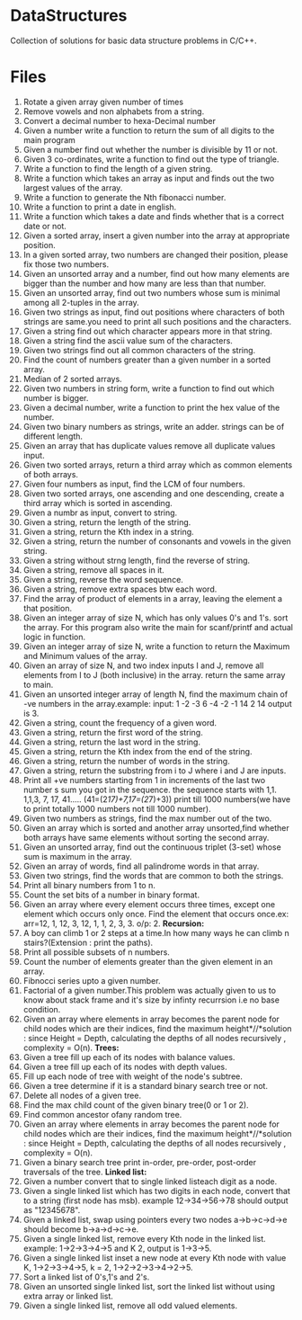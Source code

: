 # DataStructures

Collection of solutions for basic data structure problems in C/C++.

# Files

1) Rotate a given  array given number of times
2) Remove vowels and non alphabets from a string.
3) Convert a decimal number to hexa-Decimal number
4) Given a number write a function to return the sum of all digits to the main program
5) Given a number find out whether the number is divisible by 11 or not.
6) Given 3 co-ordinates, write a function to find out the type of triangle.
7) Write a function to find the length of a given string.
8) Write a function which takes an array as input and finds out the two largest values of the array.
9) Write a function to generate the Nth fibonacci number.
10) Write a function to print a date in english.
11) Write a function which takes a date and finds whether that is a correct date or not.
12) Given a sorted array, insert a given number into the array at appropriate position.
13) In a given sorted array, two numbers are changed their position, please fix those two numbers.
14) Given an unsorted array and a number, find out how many elements are bigger than the number and how many are less than that number.
15) Given an unsorted array, find out two numbers whose sum is minimal among all 2-tuples in the array.
16) Given two strings as input, find out positions where characters of both strings are same.you need to print all such positions and the characters.
17) Given a string find out which character appears more in that string.
18) Given a string find the ascii value sum of the characters.
19) Given two strings find out all common characters of the string.
20) Find the count of numbers greater than a given number in a sorted array.
21) Median of 2 sorted arrays.
22) Given two numbers in string form, write a function to find out which number is bigger.
23) Given a decimal number, write a function to print the hex value of the number.
24) Given two binary numbers as strings, write an adder. strings can be of different length.
25) Given an array that has duplicate values remove all duplicate values input.
27) Given two sorted arrays, return a third array which as common elements of both arrays.
28) Given four numbers as input, find the LCM of four numbers.
29) Given two sorted arrays, one ascending and one descending, create a third array which is sorted in ascending.
30) Given a numbr as input, convert to string.
31) Given a string, return the length of the string.
32) Given a string, return the Kth index in a string.
33) Given a string, return the number of consonants and vowels in the given string.
34) Given a string without strng length, find the reverse of string.
35) Given a string, remove all spaces in it.
36) Given a string, reverse the word sequence.
37) Given a string, remove extra spaces btw each word.
38) Find the array of product of elements in a array, leaving the element a that position.
39) Given an integer array of size N, which has only values 0's and 1's. sort the array. For this program also write the main for scanf/printf and actual logic in function.
40) Given an integer array of size N, write a function to return the Maximum and Minimum values of the array.
41) Given an array of size N, and two index inputs I and J, remove all elements from I to J (both inclusive) in the array. return the same array to main.
42) Given an unsorted integer array of length N, find the maximum chain of -ve numbers in the array.example: input: 1 -2 -3 6 -4 -2 -1 14 2 14 output is 3.
43) Given a string, count the frequency of a given word.
44) Given a string, return the first word of the string.
45) Given a string, return the last word in the string.
46) Given a string, return the Kth index from the end of the string.
47) Given a string, return the number of words in the string.
48) Given a string, return the substring from i to J where i and J are inputs.
49) Print all +ve numbers starting from 1 in increments of the last two number s sum you got in the sequence. the sequence starts with 1,1. 1,1,3, 7, 17, 41.....
(41=(2*17)+7,17=(2*7)+3)) print till 1000 numbers(we have to print totally 1000 numbers not till 1000 number).
50) Given two numbers as strings, find the max number out of the two.
51) Given an array which is sorted and another array unsorted,find whether both arrays have same elements without sorting the second array.
52) Given an unsorted array, find out the continuous triplet (3-set) whose sum is maximum in the array.
53) Given an array of words, find all palindrome words in that array.
54) Given two strings, find the words that are common to both the strings.
55) Print all binary numbers from 1 to n.
56) Count the set bits of a number in binary format.
57) Given an array where every element occurs three times, except one element which occurs only once. Find the element that occurs once.ex: arr=12, 1, 12, 3, 12, 1, 1, 2, 3, 3. o/p: 2.
**Recursion:**
58) A boy can climb 1 or 2 steps at a time.In how many ways he can climb n stairs?(Extension : print the paths).
59) Print all possible subsets of n numbers.
60) Count the number of elements greater than the given element in an array.
61) Fibnocci series upto a given number.
62) Factorial of a given number.This problem was actually given to us to know about stack frame and it's size by infinty recurrsion i.e no base condition.
63) Given an array where elements in array becomes the parent node for child nodes which are their indices, find the maximum height*//*solution : since Height = Depth, calculating the depths of all nodes recursively , complexity = O(n).
**Trees:**
64) Given a tree fill up each of its nodes with balance values.
65) Given a tree fill up each of its nodes with depth values.
66) Fill up each node of tree with weight of the node's subtree.
67) Given a tree determine if it is a standard binary search tree or not.
68) Delete all nodes of a given tree.
69) Find the max child count of the given binary tree(0 or 1 or 2).
70) Find common ancestor ofany random tree.
71) Given an array where elements in array becomes the parent node for child nodes which are their indices, find the maximum height*//*solution : since Height = Depth, calculating the depths of all nodes recursively , complexity = O(n).
72) Given a binary search tree print in-order, pre-order, post-order traversals of the tree.
**Linked list:**
73) Given a number convert that to single linked listeach digit as a node.
74) Given a single linked list which has two digits in each node, convert that to a string (first node has msb). example 12->34->56->78 should output as "12345678".
75) Given a linked list, swap using pointers every two nodes a->b->c->d->e should become b->a->d->c->e.
76) Given a single linked list, remove every Kth node in the linked list. example: 1->2->3->4->5 and K 2, output is 1->3->5.
77) Given a single linked list inset a new node at every Kth node with value K, 1->2->3->4->5, k = 2, 1->2->2->3->4->2->5.
78) Sort a linked list of 0's,1's and 2's.
79) Given an unsorted single linked list, sort the linked list without using extra array or linked list.
80) Given a single linked list, remove all odd valued elements.
